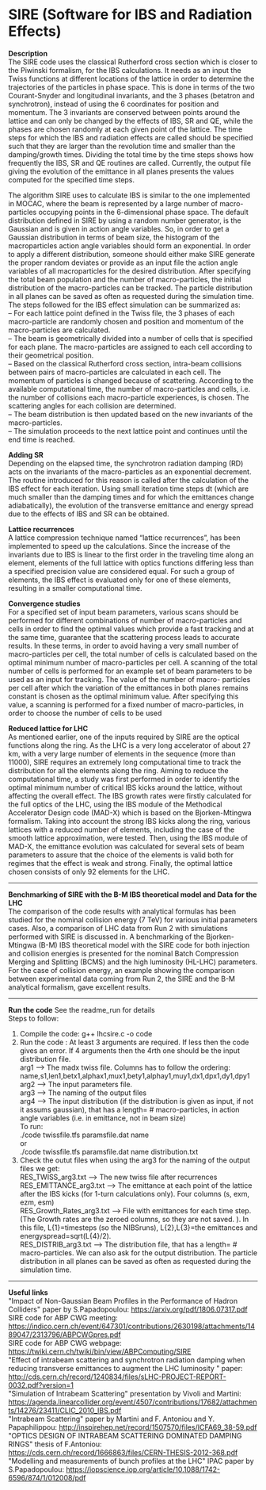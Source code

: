 # SIRE (Software for IBS and Radiation Effects)
**Description**\
The SIRE code uses the classical Rutherford cross section which is closer to the Piwinski
formalism, for the IBS calculations. It needs as an input the Twiss functions at different locations
of the lattice in order to determine the trajectories of the particles in phase space. This is done
in terms of the two Courant-Snyder and longitudinal invariants, and the 3 phases (betatron and
synchrotron), instead of using the 6 coordinates for position and momentum. The 3 invariants
are conserved between points around the lattice and can only be changed by the effects of IBS,
SR and QE, while the phases are chosen randomly at each given point of the lattice. The time
steps for which the IBS and radiation effects are called should be specified such that they are
larger than the revolution time and smaller than the damping/growth times. Dividing the total
time by the time steps shows how frequently the IBS, SR and QE routines are called. Currently,
the output file giving the evolution of the emittance in all planes presents the values computed
for the specified time steps.

The algorithm SIRE uses to calculate IBS is similar to the one implemented in MOCAC,
where the beam is represented by a large number of macro-particles occupying points in the
6-dimensional phase space. The default distribution defined in SIRE by using a random number
generator, is the Gaussian and is given in action angle variables. So, in order to get a Gaussian
distribution in terms of beam size, the histogram of the macroparticles action angle variables
should form an exponential. In order to apply a different
distribution, someone should either make SIRE generate the proper random deviates or provide
as an input file the action angle variables of all macroparticles for the desired distribution. After
specifying the total beam population and the number of macro-particles, the initial distribution
of the macro-particles can be tracked. The particle distribution in all planes can be saved as
often as requested during the simulation time.\
The steps followed for the IBS effect simulation can be summarized as:\
– For each lattice point defined in the Twiss file, the 3 phases of each macro-particle are
randomly chosen and position and momentum of the macro-particles are calculated.\
– The beam is geometrically divided into a number of cells that is specified for each plane. The
macro-particles are assigned to each cell according to their geometrical position.\
– Based on the classical Rutherford cross section, intra-beam collisions between pairs of
macro-particles are calculated in each cell. The momentum of particles is changed because
of scattering. According to the available computational time, the number of macro-particles
and cells, i.e. the number of collisions each macro-particle experiences, is chosen. The
scattering angles for each collision are determined.\
– The beam distribution is then updated based on the new invariants of the macro-particles.\
– The simulation proceeds to the next lattice point and continues until the end time is reached.

**Adding SR**\
Depending on the elapsed time, the synchrotron radiation damping (RD) acts on the invariants of the macro-particles as an exponential decrement. The routine introduced for this reason
is called after the calculation of the IBS effect for each iteration. Using small iteration time
steps dt (which are much smaller than the damping times and for which the emittances change
adiabatically), the evolution of the transverse emittance and energy spread due to the effects of
IBS and SR can be obtained.

**Lattice recurrences**\
A lattice compression technique named “lattice recurrences”, has been implemented to speed
up the calculations. Since the increase of the invariants due to IBS is linear to the first order
in the traveling time along an element, elements of the full lattice with optics functions differing
less than a specified precision value are considered equal. For such a group of elements, the IBS
effect is evaluated only for one of these elements, resulting in a smaller computational time.

**Convergence studies**\
For a specified set of input beam parameters, various scans should be performed for different combinations of number of macro-particles and cells in order to find the optimal values which provide
a fast tracking and at the same time, guarantee that the scattering process leads to accurate results. In these terms, in order to avoid having a very small number of macro-particles per cell,
the total number of cells is calculated based on the optimal minimum number of macro-particles per cell. A scanning of the total number of cells is performed for an example set of beam parameters
to be used as an input for tracking. The value of the number of macro-
particles per cell after which the variation of the emittances in both planes remains constant is
chosen as the optimal minimum value. After specifying this value, a scanning is performed for a
fixed number of macro-particles, in order to choose the number of cells to be used

**Reduced lattice for LHC**\
As mentioned earlier, one of the inputs required by SIRE are the optical functions along the ring.
As the LHC is a very long accelerator of about 27 km, with a very large number of elements in
the sequence (more than 11000), SIRE requires an extremely long computational time to track
the distribution for all the elements along the ring. Aiming to reduce the computational time,
a study was first performed in order to identify the optimal minimum number of critical IBS
kicks around the lattice, without affecting the overall effect. The IBS growth rates were firstly
calculated for the full optics of the LHC, using the IBS module of the Methodical Accelerator
Design code (MAD-X) which is based on the Bjorken-Mtingwa formalism.
Taking into account the strong IBS kicks along the ring, various lattices with a reduced
number of elements, including the case of the smooth lattice approximation, were tested. Then,
using the IBS module of MAD-X, the emittance evolution was calculated for several sets of beam
parameters to assure that the choice of the elements is valid both for regimes that the effect is
weak and strong. Finally, the optimal lattice chosen consists of only 92 elements for the LHC.
***
**Benchmarking of SIRE with the B-M IBS theoretical model and Data for the LHC**\
The comparison of the code results with analytical formulas has been studied for the
nominal collision energy (7 TeV) for various initial parameters cases. Also, a comparison of
LHC data from Run 2 with simulations performed with SIRE is discussed in. A benchmarking of the Bjorken-Mtingwa (B-M) IBS theoretical model with the SIRE code for
both injection and collision energies is presented for the nominal Batch Compression Merging
and Splitting (BCMS) and the high luminosity (HL-LHC) parameters. For the case
of collision energy, an example showing the comparison between experimental data coming from
Run 2, the SIRE and the B-M analytical formalism, gave excellent results.
***
**Run the code**
See the readme_run for details\
Steps to follow:
1. Compile the code:
  g++ lhcsire.c -o code
2. Run the code :
At least 3 arguments are required. If less then the code gives an error. If 4 arguments then the 4rth one should be the input distribution file.\
  arg1 --> The madx twiss file. Columns has to follow the ordering: name,s1,len1,betx1,alphax1,mux1,bety1,alphay1,muy1,dx1,dpx1,dy1,dpy1\
  arg2 --> The input parameters file. \
  arg3 --> The naming of the output files\
  arg4 --> The input distribution (if the distribution is given as input, if not it assums gaussian), that has a length= # macro-particles, in action angle variables (i.e. in emittance, not in beam size)\
To run:\
  ./code twissfile.tfs paramsfile.dat name\
  or\
  ./code twissfile.tfs paramsfile.dat name distribution.txt
3. Check the outut files when using the arg3 for the naming of the output files we get:\
  RES_TWISS_arg3.txt --> The new twiss file after recurrences\
  RES_EMITTANCE_arg3.txt --> The emittance at each point of the lattice after the IBS kicks (for 1-turn calculations only). Four columns (s, exm, ezm, esm)\
  RES_Growth_Rates_arg3.txt --> File with emittances for each time step. (The Growth rates are the zeroed columns, so they are not saved. ). In this file, L{1}=timesteps (so the NIBSruns), L{2},L{3}=the emittances and energyspread=sqrt(L{4}/2).\
  RES_DISTRIB_arg3.txt --> The distribution file, that has a length= # macro-particles. We can also ask for the output distribution. The particle distribution in all planes can be saved as often as requested during the simulation time.
  
***
**Useful links**\
"Impact of Non-Gaussian Beam Profiles in the Performance of Hadron Colliders" paper by S.Papadopoulou: https://arxiv.org/pdf/1806.07317.pdf \
SIRE code for ABP CWG meeting: https://indico.cern.ch/event/647301/contributions/2630198/attachments/1489047/2313796/ABPCWGpres.pdf  \
SIRE code for ABP CWG webpage: https://twiki.cern.ch/twiki/bin/view/ABPComputing/SIRE  \
"Effect of intrabeam scattering and synchrotron radiation damping when reducing transverse
emittances to augment the LHC luminosity " paper: http://cds.cern.ch/record/1240834/files/sLHC-PROJECT-REPORT-0032.pdf?version=1  \
"Simulation of Intrabeam Scattering" presentation by Vivoli and Martini: https://agenda.linearcollider.org/event/4507/contributions/17682/attachments/14276/23411/CLIC_2010_IBS.pdf  \
"Intrabeam Scattering" paper by Martini and F. Antoniou and Y. Papaphilippou: http://inspirehep.net/record/1507570/files/ICFA69_38-59.pdf \
"OPTICS DESIGN OF INTRABEAM SCATTERING DOMINATED
DAMPING RINGS" thesis of F.Antoniou: https://cds.cern.ch/record/1666863/files/CERN-THESIS-2012-368.pdf \
"Modelling and measurements of bunch profiles at
the LHC" IPAC paper by S.Papadopoulou: https://iopscience.iop.org/article/10.1088/1742-6596/874/1/012008/pdf

